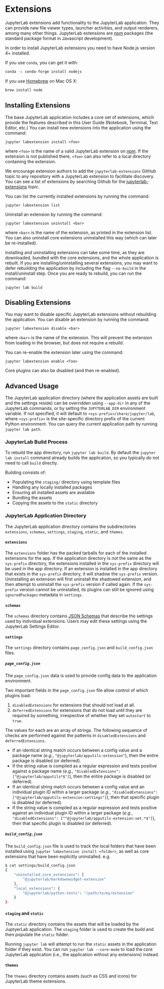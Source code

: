 # Extensions

JupyterLab extensions add functionality to the JupyterLab application. They can
provide new file viewer types, launcher activities, and output renderers, among
many other things. JupyterLab extensions are [npm](https://www.npmjs.com/) packages
(the standard package format in Javascript development).

In order to install JupyterLab extensions you need to have Node.js version 4+
installed.

If you use ``conda``, you can get it with:

```bash
conda -c conda-forge install nodejs
```

If you use [Homebrew](http://brew.sh/) on Mac OS X:

```bash
brew install node
```

## Installing Extensions

The base JupyterLab application includes a core set of extensions, which provide
the features described in this User Guide (Notebook, Terminal, Text Editor, etc.)
You can install new extensions into the application using the command:

```
jupyter labextension install <foo>
```

where `<foo>` is the name of a valid JupyterLab extension on
[npm](https://www.npmjs.com). If the extension is not published there,
`<foo>` can also refer to a local directory containing the extension.

We encourage extension authors to add the `jupyterlab-extensions` GitHub topic to
any repository with a JupyterLab extension to facilitate discovery.
You can see a list of extensions by searching Github for the
[jupyterlab-extensions](https://github.com/search?utf8=%E2%9C%93&q=topic%3Ajupyterlab-extensions&type=Repositories)
topic.

You can list the currently installed extensions by running the command:

```
jupyter labextension list
```

Uninstall an extension by running the command:

```
jupyter labextension uninstall <bar>
```

where `<bar>` is the name of the extension, as printed in the extension list.
You can also uninstall core extensions uninstalled this way (which can later be
re-installed).

Installing and uninstalling extensions can take some time, as they are
downloaded, bundled with the core extensions, and the whole application is rebuilt.
If you are installing/uninstalling several extensions, you may want to defer
rebuilding the application by including the flag `--no-build` in the
install/uninstall step. Once you are ready to rebuild, you can run the command:

```
jupyter lab build
```

## Disabling Extensions

You may want to disable specific JupyterLab extensions without rebuilding
the application. You can disable an extension by running the command:

```
jupyter labextension disable <bar>
```

where `<bar>` is the name of the extension.  This will prevent the extension
from loading in the browser, but does not require a rebuild.

You can re-enable the extension later using the command:

```
jupyter labextension enable <foo>
```

Core plugins can also be disabled (and then re-enabled).


## Advanced Usage

The JupyterLab application directory (where the application assets are built and
the settings reside) can be overridden using `--app-dir` in any of the
JupyterLab commands, or by setting the `JUPYTERLAB_DIR` environment variable.
If not specified, it will default to `<sys-prefix>/share/jupyter/lab`, where
`<sys-prefix>` is the site-specific directory prefix of the current Python
environment.  You can query the current application path by running `jupyter
lab path`.

### JupyterLab Build Process

To rebuild the app directory, run `jupyter lab build`.
By default the `jupyter lab install` command already builds the application,
so you typically do not need to call `build` directly.

Building consists of:

- Populating the `staging/` directory using template files
- Handling any locally installed packages
- Ensuring all installed assets are available
- Bundling the assets
- Copying the assets to the `static` directory

### JupyterLab Application Directory

The JupyterLab application directory contains the subdirectories
`extensions`, `schemas`, `settings`, `staging`, `static`, and `themes`.

#### `extensions`

The `extensions` folder has the packed tarballs for each of the
installed extensions for the app.  If the application directory is not the same
as the `sys-prefix` directory, the extensions installed in the `sys-prefix`
directory will be used in the app directory.  If an extension is installed in
the app directory that exists in the `sys-prefix` directory, it will shadow the
`sys-prefix` version.  Uninstalling an extension will first uninstall the
shadowed extension, and then attempt to uninstall the `sys-prefix` version if
called again.  If the `sys-prefix` version cannot be uninstalled, its plugins
can still be ignored using `ignoredPackages` metadata in `settings`.

#### `schemas`

The `schemas` directory contains [JSON Schemas](http://json-schema.org/) that
describe the settings used by individual extensions. Users may edit these
settings using the JupyterLab Settings Editor.

#### `settings`

The `settings` directory contains `page_config.json` and `build_config.json`
files.

##### `page_config.json`

The `page_config.json` data is used to provide config data to the application
environment.

Two important fields in the `page_config.json` file allow control of which
plugins load:

1. `disabledExtensions` for extensions that should not load at all.
2. `deferredExtensions` for extensions that do not load until they are required
   by something, irrespective of whether they set `autostart` to `true`.

The values for each are an array of strings. The following sequence of checks
are performed against the patterns in `disabledExtensions` and
`deferredExtensions`.

* If an identical string match occurs between a config value and a package name
  (*e.g.*, `"@jupyterlab/apputils-extension"`), then the entire package is
  disabled (or deferred).
* If the string value is compiled as a regular expression and tests positive
  against a package name (*e.g.*, `"disabledExtensions":
  ["@jupyterlab/apputils*$"]`), then the entire package is disabled (or
  deferred).
* If an identical string match occurs between a config value and an individual
  plugin ID within a larger package (*e.g.*, `"disabledExtensions":
  ["@jupyterlab/apputils-extension:settings"]`), then that specific plugin is
  disabled (or deferred).
* If the string value is compiled as a regular expression and tests positive
  against an individual plugin ID within a larger package (*e.g.*,
  `"disabledExtensions": ["^@jupyterlab/apputils-extension:set.*$"]`), then that
  specific plugin is disabled (or deferred).

##### `build_config.json`

The `build_config.json` file is used to track the local folders that have been installed
using `jupyter labextension install <folder>`, as well as core extensions that have
been explicitly uninstalled.  e.g.

```bash
$ cat settings/build_config.json
{
    "uninstalled_core_extensions": [
        "@jupyterlab/markdownwidget-extension"
    ],
    "local_extensions": {
        "@jupyterlab/python-tests": "/path/to/my/extension"
    }
}
```

#### `staging` and `static`

The `static` directory contains the assets that will be loaded by the JuptyerLab
application.  The `staging` folder is used to create the build and then populate
the `static` folder.

Running `jupyter lab` will attempt to run the `static` assets in the application
folder if they exist.  You can run `jupyter lab --core-mode` to load the core
JupyterLab application (i.e., the application without any extensions) instead.

#### `themes`

The `themes` directory contains assets (such as CSS and icons)
for JupyterLab theme extensions.
